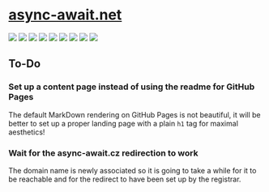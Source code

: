 # [async-await.net](https://async-await.net)

![](https://github.com/tomashubelbauer/async-await.net/actions/workflows/pages/pages-build-deployment/badge.svg)
![](https://github.com/tomashubelbauer/async-await.net/workflows/dns-a-records/badge.svg)
![](https://github.com/tomashubelbauer/async-await.net/workflows/dns-aaaa-records/badge.svg)
![](https://github.com/tomashubelbauer/async-await.net/workflows/dns-cname-record/badge.svg)
![](https://github.com/tomashubelbauer/async-await.net/workflows/https-ssl-certificates/badge.svg)
![](https://github.com/tomashubelbauer/async-await.net/workflows/http-https-redirect/badge.svg)
![](https://github.com/tomashubelbauer/async-await.net/workflows/http-www-redirect/badge.svg)
![](https://github.com/tomashubelbauer/async-await.net/workflows/https-www-redirect/badge.svg)
![](https://github.com/tomashubelbauer/async-await.net/workflows/async-await.cz-redirect/badge.svg)

## To-Do

### Set up a content page instead of using the readme for GitHub Pages

The default MarkDown rendering on GitHub Pages is not beautiful, it will be
better to set up a proper landing page with a plain `h1` tag for maximal
aesthetics!

### Wait for the async-await.cz redirection to work

The domain name is newly associated so it is going to take a while for it to be
reachable and for the redirect to have been set up by the registrar.
